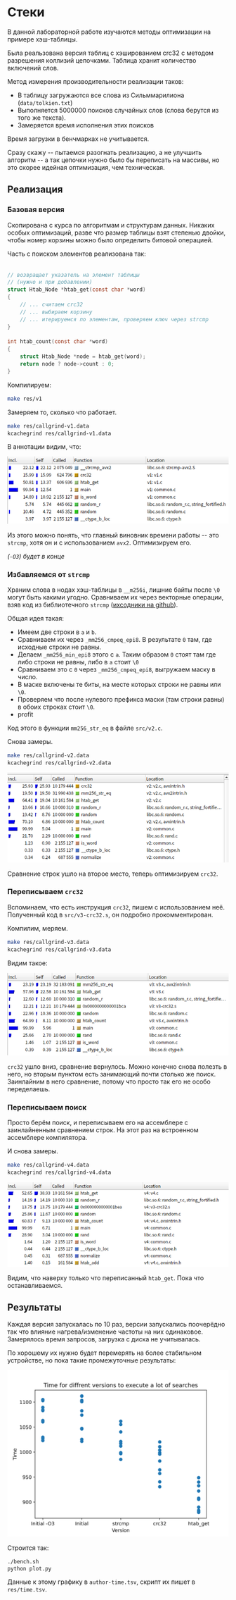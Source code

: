 # Стеки

В данной лабораторной работе изучаются методы оптимизации на примере хэш-таблицы.

Была реальзована версия таблиц с хэшированием crc32 с методом разрешения коллизий цепочками. Таблица хранит количество включений слов.

Метод измерения производительности реализации таков: 

 - В таблицу загружаются все слова из Сильммарилиона (`data/tolkien.txt`)
 - Выполняется 5000000 поисков случайных слов (слова берутся из того же текста).
 - Замеряется время исполнения этих поисков

Время загрузки в бенчмарках не учитывается.

Сразу скажу -- пытаемся разогнать реализацию, а не улучшить алгоритм -- а так цепочки нужно было бы переписать на массивы,
но это скорее идейная оптимизация, чем техническая.

<!-- TODO: время -->

## Реализация

### Базовая версия

Скопирована с курса по алгоритмам и структурам данных. Никаких особых оптимизаций, разве что размер таблицы взят степенью двойки, чтобы номер корзины можно было определить битовой операцией.

Часть с поиском элементов реализована так:

```c

// возвращает указатель на элемент таблицы
// (нужно и при добавлении)
struct Htab_Node *htab_get(const char *word)
{
    // ... считаем crc32
    // ... выбираем корзину
    // ... итерируемся по элементам, проверяем ключ через strcmp
}

int htab_count(const char *word)
{
	struct Htab_Node *node = htab_get(word);
	return node ? node->count : 0;
}
```

Компилируем:

```bash
make res/v1
```

Замеряем то, сколько что работает.

```bash
make res/callgrind-v1.data
kcachegrind res/callgrind-v1.data
```

В аннотации видим, что:

![](img/v1.png)

Из этого можно понять, что главный виновник времени работы -- это `strcmp`, хотя он и с использованием `avx2`.
Оптимизируем его.

*(`-O3`) будет в конце* 

### Избавляемся от `strcmp`

Храним слова в нодах хэш-таблицы в `__m256i`, лишние байты после `\0` могут быть какими угодно.
Сравниваем их через векторные операции, взяв код из библиотечного `strcmp` ([ихсодники на github](https://github.com/lattera/glibc/blob/895ef79e04a953cac1493863bcae29ad85657ee1/sysdeps/x86_64/multiarch/strcmp-avx2.S#L101)).

Общая идея такая:

 - Имеем две строки в `a` и `b`.
 - Сравниваем их через `_mm256_cmpeq_epi8`. В результате `0` там, где исходные строки не равны.
 - Делаем `_mm256_min_epi8` этого с `a`. Таким образом `0` стоят там где либо строки не равны, либо в `a` стоит `\0`
 - Сравниваем это с `0` через `_mm256_cmpeq_epi8`, выгружаем маску в число. 
 - В маске включены те биты, на месте которых строки не равны или `\0`.
 - Проверяем что после нулевого префикса маски (там строки равны) в обоих строках стоит `\0`.
 - profit

Код этого в функции `mm256_str_eq` в файле `src/v2.c`.

Снова замеры.

```bash
make res/callgrind-v2.data
kcachegrind res/callgrind-v2.data
```

![](img/v2.png)

Сравнение строк ушло на второе место, теперь оптимизируем `crc32`.

### Переписываем `crc32`

Вспоминаем, что есть инструкция `crc32`, пишем с использованием неё.
Полученный код в `src/v3-crc32.s`, он подробно прокомментирован.

Компилим, меряем.

```bash
make res/callgrind-v3.data
kcachegrind res/callgrind-v3.data
```

Видим такое:

![](img/v3.png)

`crc32` ушло вниз, сравнение вернулось. Можно конечно снова полезть в него, но вторым пунктом
есть занимающий почти столько же поиск. Заинлайним в него сравнение, потому что просто так его
не особо переделаешь.

### Переписываем поиск

Просто берём поиск, и переписываем его на ассемблере с заинлайненным сравнением строк.
На этот раз на встроенном ассемблере компилятора.

И снова замеры.

```bash
make res/callgrind-v4.data
kcachegrind res/callgrind-v4.data
```

![](img/v4.png)

Видим, что наверху только что переписанный `htab_get`. Пока что останавливаемся.

## Результаты

Каждая версия запускалась по 10 раз, версии запускались поочерёдно так что влияние нагрева/изменение
частоты на них одинаковое. Замерялось время запросов, загрузка с диска не учитывалась.

По хорошему их нужно будет перемерять на более стабильном устройстве, но пока такие промежуточные результаты:

![](plot.svg)

Строится так:

```
./bench.sh
python plot.py
```

Данные к этому графику в `author-time.tsv`, скрипт их пишет в `res/time.tsv`.
